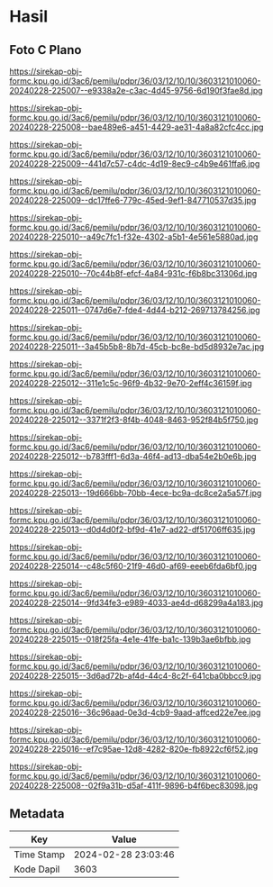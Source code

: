 # Hasil

## Foto C Plano

https://sirekap-obj-formc.kpu.go.id/3ac6/pemilu/pdpr/36/03/12/10/10/3603121010060-20240228-225007--e9338a2e-c3ac-4d45-9756-6d190f3fae8d.jpg

https://sirekap-obj-formc.kpu.go.id/3ac6/pemilu/pdpr/36/03/12/10/10/3603121010060-20240228-225008--bae489e6-a451-4429-ae31-4a8a82cfc4cc.jpg

https://sirekap-obj-formc.kpu.go.id/3ac6/pemilu/pdpr/36/03/12/10/10/3603121010060-20240228-225009--441d7c57-c4dc-4d19-8ec9-c4b9e461ffa6.jpg

https://sirekap-obj-formc.kpu.go.id/3ac6/pemilu/pdpr/36/03/12/10/10/3603121010060-20240228-225009--dc17ffe6-779c-45ed-9ef1-847710537d35.jpg

https://sirekap-obj-formc.kpu.go.id/3ac6/pemilu/pdpr/36/03/12/10/10/3603121010060-20240228-225010--a49c7fc1-f32e-4302-a5b1-4e561e5880ad.jpg

https://sirekap-obj-formc.kpu.go.id/3ac6/pemilu/pdpr/36/03/12/10/10/3603121010060-20240228-225010--70c44b8f-efcf-4a84-931c-f6b8bc31306d.jpg

https://sirekap-obj-formc.kpu.go.id/3ac6/pemilu/pdpr/36/03/12/10/10/3603121010060-20240228-225011--0747d6e7-fde4-4d44-b212-269713784256.jpg

https://sirekap-obj-formc.kpu.go.id/3ac6/pemilu/pdpr/36/03/12/10/10/3603121010060-20240228-225011--3a45b5b8-8b7d-45cb-bc8e-bd5d8932e7ac.jpg

https://sirekap-obj-formc.kpu.go.id/3ac6/pemilu/pdpr/36/03/12/10/10/3603121010060-20240228-225012--311e1c5c-96f9-4b32-9e70-2eff4c36159f.jpg

https://sirekap-obj-formc.kpu.go.id/3ac6/pemilu/pdpr/36/03/12/10/10/3603121010060-20240228-225012--3371f2f3-8f4b-4048-8463-952f84b5f750.jpg

https://sirekap-obj-formc.kpu.go.id/3ac6/pemilu/pdpr/36/03/12/10/10/3603121010060-20240228-225012--b783fff1-6d3a-46f4-ad13-dba54e2b0e6b.jpg

https://sirekap-obj-formc.kpu.go.id/3ac6/pemilu/pdpr/36/03/12/10/10/3603121010060-20240228-225013--19d666bb-70bb-4ece-bc9a-dc8ce2a5a57f.jpg

https://sirekap-obj-formc.kpu.go.id/3ac6/pemilu/pdpr/36/03/12/10/10/3603121010060-20240228-225013--d0d4d0f2-bf9d-41e7-ad22-df51706ff635.jpg

https://sirekap-obj-formc.kpu.go.id/3ac6/pemilu/pdpr/36/03/12/10/10/3603121010060-20240228-225014--c48c5f60-21f9-46d0-af69-eeeb6fda6bf0.jpg

https://sirekap-obj-formc.kpu.go.id/3ac6/pemilu/pdpr/36/03/12/10/10/3603121010060-20240228-225014--9fd34fe3-e989-4033-ae4d-d68299a4a183.jpg

https://sirekap-obj-formc.kpu.go.id/3ac6/pemilu/pdpr/36/03/12/10/10/3603121010060-20240228-225015--018f25fa-4e1e-41fe-ba1c-139b3ae6bfbb.jpg

https://sirekap-obj-formc.kpu.go.id/3ac6/pemilu/pdpr/36/03/12/10/10/3603121010060-20240228-225015--3d6ad72b-af4d-44c4-8c2f-641cba0bbcc9.jpg

https://sirekap-obj-formc.kpu.go.id/3ac6/pemilu/pdpr/36/03/12/10/10/3603121010060-20240228-225016--36c96aad-0e3d-4cb9-9aad-affced22e7ee.jpg

https://sirekap-obj-formc.kpu.go.id/3ac6/pemilu/pdpr/36/03/12/10/10/3603121010060-20240228-225016--ef7c95ae-12d8-4282-820e-fb8922cf6f52.jpg

https://sirekap-obj-formc.kpu.go.id/3ac6/pemilu/pdpr/36/03/12/10/10/3603121010060-20240228-225008--02f9a31b-d5af-411f-9896-b4f6bec83098.jpg


## Metadata

| Key        | Value               |
| ---------- | ------------------- |
| Time Stamp | 2024-02-28 23:03:46 |
| Kode Dapil | 3603                |



